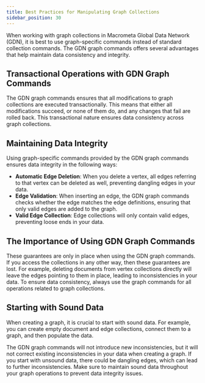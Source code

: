 ```yaml
---
title: Best Practices for Manipulating Graph Collections
sidebar_position: 30
---
```


When working with graph collections in Macrometa Global Data Network (GDN), it is best to use graph-specific commands instead of standard collection commands. The GDN graph commands offers several advantages that help maintain data consistency and integrity.

## Transactional Operations with GDN Graph Commands

The GDN graph commands ensures that all modifications to graph collections are executed transactionally. This means that either all modifications succeed, or none of them do, and any changes that fail are rolled back. This transactional nature ensures data consistency across graph collections.

## Maintaining Data Integrity

Using graph-specific commands provided by the GDN graph commands ensures data integrity in the following ways:

- **Automatic Edge Deletion**: When you delete a vertex, all edges referring to that vertex can be deleted as well, preventing dangling edges in your data.
- **Edge Validation**: When inserting an edge, the GDN graph commands checks whether the edge matches the edge definitions, ensuring that only valid edges are added to the graph.
- **Valid Edge Collection**: Edge collections will only contain valid edges, preventing loose ends in your data.

## The Importance of Using GDN Graph Commands

These guarantees are only in place when using the GDN graph commands. If you access the collections in any other way, then these guarantees are lost. For example, deleting documents from vertex collections directly will leave the edges pointing to them in place, leading to inconsistencies in your data. To ensure data consistency, always use the graph commands for all operations related to graph collections.

## Starting with Sound Data

When creating a graph, it is crucial to start with sound data. For example, you can create empty document and edge collections, connect them to a graph, and then populate the data.

The GDN graph commands will not introduce new inconsistencies, but it will not correct existing inconsistencies in your data when creating a graph. If you start with unsound data, there could be dangling edges, which can lead to further inconsistencies. Make sure to maintain sound data throughout your graph operations to prevent data integrity issues.
